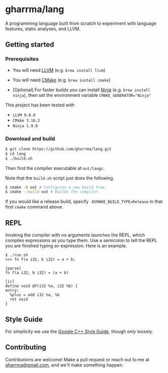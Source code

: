 gharrma/lang
============

A programming language built from scratch to experiment with language features, static analyses, and LLVM.


Getting started
---

### Prerequisites

- You will need [LLVM](http://llvm.org) (e.g. `brew install llvm`)

- You will need [CMake](https://cmake.org) (e.g. `brew install cmake`)

- [Optional] For faster builds you can install [Ninja](https://ninja-build.org) (e.g. `brew install ninja`), then set the environment variable `CMAKE_GENERATOR="Ninja"`

This project has been tested with
- `LLVM 9.0.0`
- `CMake 3.16.2`
- `Ninja 1.9.0`

### Download and build

```bash
$ git clone https://github.com/gharrma/lang.git
$ cd lang
$ ./build.sh
```

Then find the compiler executable at `out/langc`.

Note that the `build.sh` script just does the following.

```bash
$ cmake -B out # Configures a new build tree.
$ cmake --build out # Builds the compiler.
```

If you would like a release build, specify `-DCMAKE_BUILD_TYPE=Release` in that first `cmake` command above.


REPL
---

Invoking the compiler with no arguments launches the REPL, which compiles expressions as you type them. Use a semicolon to tell the REPL you are finished typing an expression. Here is an example.

```
$ ./run.sh
>>> fn f(a i32, b i32) = a + b;

[parse]
fn f(a i32, b i32) = (a + b)

[ir]
define void @f(i32 %a, i32 %b) {
entry:
  %plus = add i32 %a, %b
  ret void
}
```


Style Guide
---

For simplicity we use the [Google C++ Style Guide](https://google.github.io/styleguide/cppguide.html), though only loosely.


Contributing
---

Contributions are welcome! Make a pull request or reach out to me at gharrma@gmail.com, and we'll make something happen.
